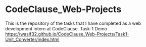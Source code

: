 # CodeClause_Web-Projects
This is the repository of the tasks that I have completed as a web development intern at CodeClause.
Task-1 Demo
https://wasif32.github.io/CodeClause_Web-Projects/Task1-Unit_Converter/index.html
